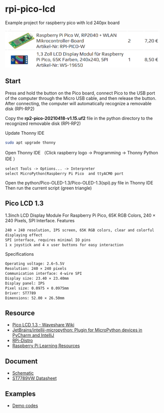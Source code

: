 # rpi-pico-lcd
Example project for raspberry pico with lcd 240px board

![list.png](list.png)

## Start

Press and hold the button on the Pico board, connect Pico to the USB port of the computer through the Micro USB cable, and then release the button.
After connecting, the computer will automatically recognize a removable disk (RPI-RP2)
    
Copy the **rp2-pico-20210418-v1.15.uf2** file in the python directory to the recognized 
removable disk (RPI-RP2)

Update Thonny IDE
```bash
sudo apt upgrade thonny
```

Open Thonny IDE （Click raspberry logo -> Programming -> Thonny Python IDE ）

    select Tools -> Options... -> Interpreter
    select MicroPython(Raspberry Pi Pico  and ttyACM0 port
    
Open the python/Pico-OLED-1.3/Pico-OLED-1.3(spi).py file in Thonny IDE
Then run the current script (green triangle)


## Pico LCD 1.3

1.3inch LCD Display Module For Raspberry Pi Pico, 65K RGB Colors, 240 × 240 Pixels, SPI Interface.
Features

    240 × 240 resolution, IPS screen, 65K RGB colors, clear and colorful displaying effect
    SPI interface, requires minimal IO pins
    1 x joystick and 4 x user buttons for easy interaction

Specifications

    Operating voltage: 2.6~5.5V
    Resolution: 240 × 240 pixels
    Communication interface: 4-wire SPI
    Display size: 23.40 × 23.40mm
    Display panel: IPS
    Pixel size: 0.0975 × 0.0975mm
    Driver: ST7789
    Dimensions: 52.00 × 26.50mm



## Resource

+ [Pico LCD 1.3 - Waveshare Wiki](https://www.waveshare.com/wiki/Pico-LCD-1.3)
+ [JetBrains/intellij-micropython: Plugin for MicroPython devices in PyCharm and IntelliJ](https://github.com/JetBrains/intellij-micropython)
+ [RPi-Distro](https://github.com/RPi-Distro)
+ [Raspberry Pi Learning Resources](https://github.com/orgs/raspberrypilearning/repositories?type=all)

## Document

+ [Schematic](https://www.waveshare.com/w/upload/b/bf/Pico-LCD-1.3_SchDoc.pdf)
+ [ST7789VW Datasheet](https://www.waveshare.com/w/upload/a/ad/ST7789VW.pdf)

## Examples

+ [Demo codes](https://www.waveshare.com/w/upload/2/28/Pico_code.7z)
